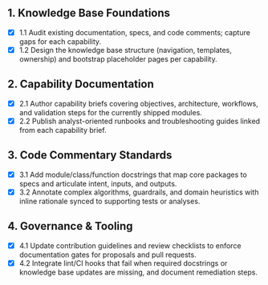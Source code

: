 ## 1. Knowledge Base Foundations
- [x] 1.1 Audit existing documentation, specs, and code comments; capture gaps for each capability.
- [x] 1.2 Design the knowledge base structure (navigation, templates, ownership) and bootstrap placeholder pages per capability.

## 2. Capability Documentation
- [x] 2.1 Author capability briefs covering objectives, architecture, workflows, and validation steps for the currently shipped modules.
- [x] 2.2 Publish analyst-oriented runbooks and troubleshooting guides linked from each capability brief.

## 3. Code Commentary Standards
- [x] 3.1 Add module/class/function docstrings that map core packages to specs and articulate intent, inputs, and outputs.
- [x] 3.2 Annotate complex algorithms, guardrails, and domain heuristics with inline rationale synced to supporting tests or analyses.

## 4. Governance & Tooling
- [x] 4.1 Update contribution guidelines and review checklists to enforce documentation gates for proposals and pull requests.
- [x] 4.2 Integrate lint/CI hooks that fail when required docstrings or knowledge base updates are missing, and document remediation steps.
